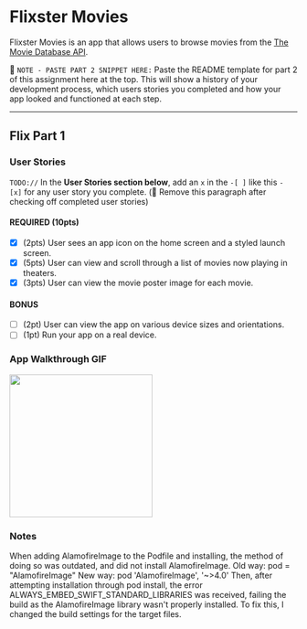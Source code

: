 # Flixster Movies

Flixster Movies is an app that allows users to browse movies from the [The Movie Database API](http://docs.themoviedb.apiary.io/#).

📝 `NOTE - PASTE PART 2 SNIPPET HERE:` Paste the README template for part 2 of this assignment here at the top. This will show a history of your development process, which users stories you completed and how your app looked and functioned at each step.

---

## Flix Part 1

### User Stories
`TODO://` In the **User Stories section below**, add an `x` in the `-[ ]` like this `- [x]` for any user story you complete. (🚫 Remove this paragraph after checking off completed user stories)

#### REQUIRED (10pts)
- [x] (2pts) User sees an app icon on the home screen and a styled launch screen.
- [x] (5pts) User can view and scroll through a list of movies now playing in theaters.
- [x] (3pts) User can view the movie poster image for each movie.

#### BONUS
- [ ] (2pt) User can view the app on various device sizes and orientations.
- [ ] (1pt) Run your app on a real device.

### App Walkthrough GIF


<img src="https://imgur.com/E6bafks" width=250><br>

### Notes
When adding AlamofireImage to the Podfile and installing, the method of doing so was outdated, and did not install AlamofireImage.
  Old way: pod = "AlamofireImage"
  New way: pod 'AlamofireImage', '~>4.0'
Then, after attempting installation through pod install, the error
  ALWAYS_EMBED_SWIFT_STANDARD_LIBRARIES
was received, failing the build as the AlamofireImage library wasn't properly installed. To fix this, I changed the build settings for the target files.
